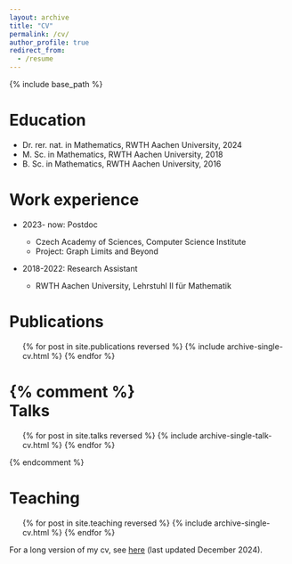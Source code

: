 ```yaml
---
layout: archive
title: "CV"
permalink: /cv/
author_profile: true
redirect_from:
  - /resume
---
```


{% include base_path %}

Education
======
* Dr. rer. nat. in Mathematics, RWTH Aachen University, 2024
* M. Sc. in Mathematics, RWTH Aachen University, 2018
* B. Sc. in Mathematics, RWTH Aachen University, 2016

Work experience
======
* 2023- now: Postdoc
  * Czech Academy of Sciences, Computer Science Institute
  * Project: Graph Limits and Beyond

* 2018-2022: Research Assistant
  * RWTH Aachen University, Lehrstuhl II für Mathematik

  

Publications
======
  <ul>{% for post in site.publications reversed %}
    {% include archive-single-cv.html %}
  {% endfor %}</ul>

{% comment %}  
Talks
======
  <ul>{% for post in site.talks reversed %}
    {% include archive-single-talk-cv.html  %}
  {% endfor %}</ul>
{% endcomment %}
  
Teaching
======
  <ul>{% for post in site.teaching reversed %}
    {% include archive-single-cv.html %}
  {% endfor %}</ul>
  
For a long version of my cv, see [here](http://annamargarethelimbach.github.io/files/cv_limbach.pdf) (last updated December 2024).